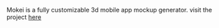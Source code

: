 Mokei is a fully customizable 3d mobile app mockup generator.
visit the project [here](http://mokei.io)
